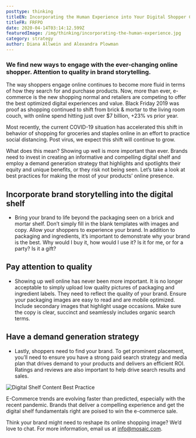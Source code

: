 ```yaml
---
posttype: thinking
titleEN: Incorporating the Human Experience into Your Digital Shopper Content
titleFR: FRFPO
date: 2020-04-14T03:14:12.599Z
featuredImage: /img/thinking/incorporating-the-human-experience.jpg
category: strategy
author: Diana Allwein and Alexandra Plowman
---
```


### We find new ways to engage with the ever-changing online shopper. Attention to quality in brand storytelling.

The way shoppers engage online continues to become more fluid in terms of how they search for and purchase products. Now, more than ever, e-commerce is the new shopping normal and retailers are competing to offer the best optimized digital experiences and value. Black Friday 2019 was proof as shopping continued to shift from brick & mortar to the living room couch, with online spend hitting just over $7 billion, +23% vs prior year.

Most recently, the current COVID-19 situation has accelerated this shift in behavior of shopping for groceries and staples online in an effort to practice social distancing. Post virus, we expect this shift will continue to grow.  

What does this mean? Showing up well is more important than ever. Brands need to invest in creating an informative and compelling digital shelf and employ a demand generation strategy that highlights and spotlights their equity and unique benefits, or they risk not being seen. Let’s take a look at best practices for making the most of your products’ online presence.

## Incorporate brand storytelling into the digital shelf

* Bring your brand to life beyond the packaging seen on a brick and mortar shelf. Don’t simply fill in the blank templates with images and copy. Allow your shoppers to experience your brand. In addition to packaging and ingredients, it’s important to demonstrate why your brand is the best. Why would I buy it, how would I use it? Is it for me, or for a party? Is it a gift?

## Pay attention to quality

* Showing up well online has never been more important. It is no longer acceptable to simply upload low quality pictures of packaging and ingredient labels. They need to reflect the quality of your brand. Ensure your packaging images are easy to read and are mobile optimized. Include secondary images that highlight usage occasions. Make sure the copy is clear, succinct and seamlessly includes organic search terms.

## Have a demand generation strategy

* Lastly, shoppers need to find your brand. To get prominent placement, you’ll need to ensure you have a strong paid search strategy and media plan that drives demand to your products and delivers an efficient ROI. Ratings and reviews are also important to help drive search results and sales.

![Digital Shelf Content Best Practice](/img/thinking/incorporating-the-human-experience/digital-shelf.png)

E-Commerce trends are evolving faster than predicted, especially with the recent pandemic.   Brands that deliver a compelling experience and get the digital shelf fundamentals right are poised to win the e-commerce sale.

Think your brand might need to reshape its online shopping image? We’d love to chat. For more information, email us at [info@mosaic.com](mailto:info@mosaic.com).